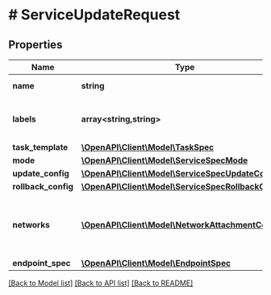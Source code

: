 # # ServiceUpdateRequest

## Properties

Name | Type | Description | Notes
------------ | ------------- | ------------- | -------------
**name** | **string** | Name of the service. | [optional]
**labels** | **array<string,string>** | User-defined key/value metadata. | [optional]
**task_template** | [**\OpenAPI\Client\Model\TaskSpec**](TaskSpec.md) |  | [optional]
**mode** | [**\OpenAPI\Client\Model\ServiceSpecMode**](ServiceSpecMode.md) |  | [optional]
**update_config** | [**\OpenAPI\Client\Model\ServiceSpecUpdateConfig**](ServiceSpecUpdateConfig.md) |  | [optional]
**rollback_config** | [**\OpenAPI\Client\Model\ServiceSpecRollbackConfig**](ServiceSpecRollbackConfig.md) |  | [optional]
**networks** | [**\OpenAPI\Client\Model\NetworkAttachmentConfig[]**](NetworkAttachmentConfig.md) | Specifies which networks the service should attach to. | [optional]
**endpoint_spec** | [**\OpenAPI\Client\Model\EndpointSpec**](EndpointSpec.md) |  | [optional]

[[Back to Model list]](../../README.md#models) [[Back to API list]](../../README.md#endpoints) [[Back to README]](../../README.md)

